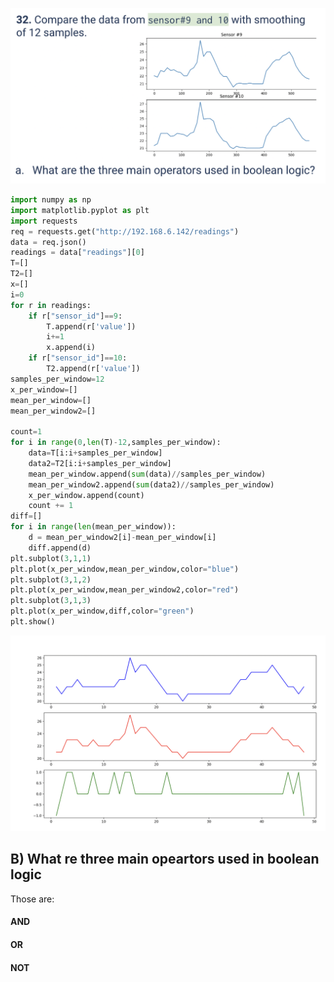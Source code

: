 ![](https://github.com/AleksandarDzudzevic/Unit_2/blob/main/quiz032text.png)
```.py
import numpy as np
import matplotlib.pyplot as plt
import requests
req = requests.get("http://192.168.6.142/readings")
data = req.json()
readings = data["readings"][0]
T=[]
T2=[]
x=[]
i=0
for r in readings:
    if r["sensor_id"]==9:
        T.append(r['value'])
        i+=1
        x.append(i)
    if r["sensor_id"]==10:
        T2.append(r['value'])
samples_per_window=12
x_per_window=[]
mean_per_window=[]
mean_per_window2=[]

count=1
for i in range(0,len(T)-12,samples_per_window):
    data=T[i:i+samples_per_window]
    data2=T2[i:i+samples_per_window]
    mean_per_window.append(sum(data)//samples_per_window)
    mean_per_window2.append(sum(data2)//samples_per_window)
    x_per_window.append(count)
    count += 1
diff=[]
for i in range(len(mean_per_window)):
    d = mean_per_window2[i]-mean_per_window[i]
    diff.append(d)
plt.subplot(3,1,1)
plt.plot(x_per_window,mean_per_window,color="blue")
plt.subplot(3,1,2)
plt.plot(x_per_window,mean_per_window2,color="red")
plt.subplot(3,1,3)
plt.plot(x_per_window,diff,color="green")
plt.show()
```
![](https://github.com/AleksandarDzudzevic/Unit_2/blob/main/quiz032test.png)

## B) What re three main opeartors used in boolean logic
Those are:
#### AND 
#### OR
#### NOT
